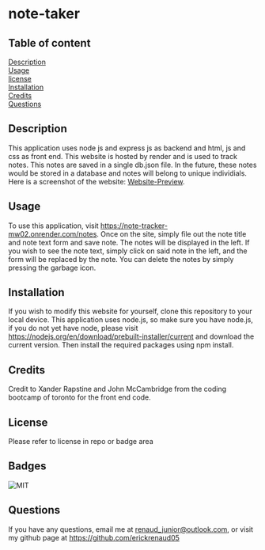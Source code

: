 # note-taker

## Table of content
[Description](#description)\
[Usage](#usage)\
[license](#license)\
[Installation](#installation)\
[Credits](#credits)\
[Questions](#questions)

## Description
This application uses node js and express js as backend and html, js and css as front end. This website is hosted by render and is used to track notes. This notes are saved in a single db.json file. In the future, these notes would be stored in a database and notes will belong to unique individials. Here is a screenshot of the website: [Website-Preview](preview\note-taker-preview.jpeg).

## Usage
To use this application, visit https://note-tracker-mw02.onrender.com/notes. Once on the site, simply file out the note title and note text form and save note. The notes will be displayed in the left. If you wish to see the note text, simply click on said note in the left, and the form will be replaced by the note. You can delete the notes by simply pressing the garbage icon.

## Installation
If you wish to modify this website for yourself, clone this repository to your local device. This application uses node.js, so make sure you have node.js, if you do not yet have node, please visit https://nodejs.org/en/download/prebuilt-installer/current and download the current version. Then install the required packages using npm install.

## Credits
Credit to Xander Rapstine and John McCambridge from the coding bootcamp of toronto for the front end code. 

## License
Please refer to license in repo or badge area

## Badges
![MIT](https://img.shields.io/badge/license-MIT-blue)

## Questions
If you have any questions, email me at renaud_junior@outlook.com, or visit my github page at https://github.com/erickrenaud05

